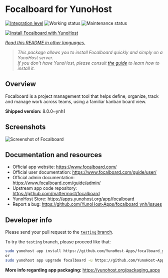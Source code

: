 <!--
N.B.: This README was automatically generated by <https://github.com/YunoHost/apps/tree/master/tools/readme_generator>
It shall NOT be edited by hand.
-->

# Focalboard for YunoHost

[![Integration level](https://dash.yunohost.org/integration/focalboard.svg)](https://ci-apps.yunohost.org/ci/apps/focalboard/) ![Working status](https://ci-apps.yunohost.org/ci/badges/focalboard.status.svg) ![Maintenance status](https://ci-apps.yunohost.org/ci/badges/focalboard.maintain.svg)

[![Install Focalboard with YunoHost](https://install-app.yunohost.org/install-with-yunohost.svg)](https://install-app.yunohost.org/?app=focalboard)

*[Read this README in other languages.](./ALL_README.md)*

> *This package allows you to install Focalboard quickly and simply on a YunoHost server.*  
> *If you don't have YunoHost, please consult [the guide](https://yunohost.org/install) to learn how to install it.*

## Overview

Focalboard is a project management tool that helps define, organize, track and manage work across teams, using a familiar kanban board view.


**Shipped version:** 8.0.0~ynh1

## Screenshots

![Screenshot of Focalboard](./doc/screenshots/screenshot.jpg)

## Documentation and resources

- Official app website: <https://www.focalboard.com/>
- Official user documentation: <https://www.focalboard.com/guide/user/>
- Official admin documentation: <https://www.focalboard.com/guide/admin/>
- Upstream app code repository: <https://github.com/mattermost/focalboard>
- YunoHost Store: <https://apps.yunohost.org/app/focalboard>
- Report a bug: <https://github.com/YunoHost-Apps/focalboard_ynh/issues>

## Developer info

Please send your pull request to the [`testing` branch](https://github.com/YunoHost-Apps/focalboard_ynh/tree/testing).

To try the `testing` branch, please proceed like that:

```bash
sudo yunohost app install https://github.com/YunoHost-Apps/focalboard_ynh/tree/testing --debug
or
sudo yunohost app upgrade focalboard -u https://github.com/YunoHost-Apps/focalboard_ynh/tree/testing --debug
```

**More info regarding app packaging:** <https://yunohost.org/packaging_apps>
